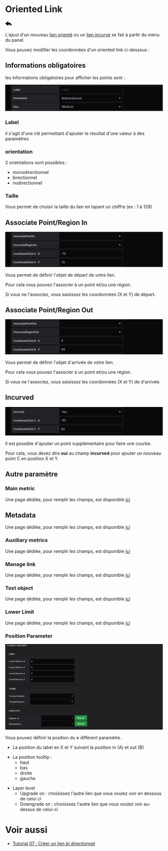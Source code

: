 # Oriented Link

[![](../../screenshots/other/Go-back.png)](coordinates.md)

L'ajout d'un nouveau [lien orienté](../panel/panel-oriented-link.md) ou un [lien incurvé](../panel/panel-incurved-link.md) se fait à partir du menu du panel.

Vous pouvez modifier les coordonnées d'un oriented link ci-dessous :

## Informations obligatoires

les informations obligatoires pour afficher les points sont :

![saisie oriented link](../../screenshots/editor/coordinates/screen-oriented-link/obligatoire.jpg)

### Label

il s'agit d'une clé permettant d'ajouter le résultat d'une valeur à des paramètres

### orientation

2 orientations sont possibles :

- monodirectionnel
- birectionnel
- nodirectionnel

### Taille

Vous permet de choisir la taille du lien en tapant un chiffre (ex : 1 à 128)

## Associate Point/Region In

![associate in](../../screenshots/editor/coordinates/screen-oriented-link/in.jpg)

Vous permet de définir l'objet de départ de votre lien.

Pour cela vous pouvez l'associer à un point et/ou une région.

Si vous ne l'associez, vous saisissez les coordonnées (X et Y) de départ.

## Associate Point/Region Out

![associate out](../../screenshots/editor/coordinates/screen-oriented-link/out.jpg)

Vous permet de définir l'objet d'arrivée de votre lien.

Pour cela vous pouvez l'associer à un point et/ou une région.

Si vous ne l'associez, vous saisissez les coordonnées (X et Y) de d'arrivée.

## Incurved

![incurved](../../screenshots/editor/coordinates/screen-oriented-link/incurved.jpg)

Il est possible d'ajouter un point supplémentaire pour faire une courbe.

Pour cela, vous devez dire **oui** au champ **incurved** pour ajouter un nouveau point C en position X et Y.

## Autre paramètre

### Main metric

Une page dédiée, pour remplir les champs, est disponible [ici](coordinates-main-metric.md)

## Metadata

Une page dédiée, pour remplir les champs, est disponible [ici](coordinates-metadata.md)

### Auxiliary metrics

Une page dédiée, pour remplir les champs, est disponible [ici](coordinates-auxiliary-metric.md)

### Manage link

Une page dédiée, pour remplir les champs, est disponible [ici](coordinates-manage-link.md)

### Text object

Une page dédiée, pour remplir les champs, est disponible [ici](coordinates-object-text.md)

### Lower Limit

Une page dédiée, pour remplir les champs, est disponible [ici](coordinates-lower-limit.md)

### Position Parameter

![position parameter](../../screenshots/editor/coordinates/screen-oriented-link/position-parameter.jpg)

Vous pouvez définir la position du e différent paramètre.

- La position du label en X et Y suivant la position in (A) et out (B)

* La position tooltip :
  - haut
  - bas
  - droite
  - gauche

- Layer level
  - Upgrade on : choisissez l'autre lien que vous voulez voir en dessous de celui ci
  - Downgrade on : choisissez l'autre lien que vous voulez voir au-dessus de celui-ci

# Voir aussi

- [Tutorial 07 : Créer un lien bi directionnel](../demo/tutorial07.md)
